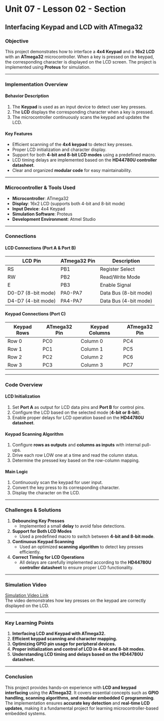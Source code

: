 # Unit 07 - Lesson 02 - Section

## **Interfacing Keypad and LCD with ATmega32**  

### **Objective**  
This project demonstrates how to interface a **4x4 Keypad** and a **16x2 LCD** with an **ATmega32** microcontroller. When a key is pressed on the keypad, the corresponding character is displayed on the LCD screen. The project is implemented using **Proteus** for simulation.  

---  

### **Implementation Overview**  

#### **Behavior Description**  
1. The **Keypad** is used as an input device to detect user key presses.  
2. The **LCD** displays the corresponding character when a key is pressed.  
3. The microcontroller continuously scans the keypad and updates the LCD.  

#### **Key Features**  
- Efficient scanning of the **4x4 keypad** to detect key presses.  
- Proper LCD initialization and character display.  
- Support for both **4-bit and 8-bit LCD modes** using a predefined macro.  
- LCD timing delays are implemented based on the **HD44780U controller datasheet**.  
- Clear and organized **modular code** for easy maintainability.  

---  

### **Microcontroller & Tools Used**  
- **Microcontroller**: ATmega32  
- **Display**: 16x2 LCD (supports both 4-bit and 8-bit mode)  
- **Input Device**: 4x4 Keypad  
- **Simulation Software**: Proteus  
- **Development Environment**: Atmel Studio  

---  

### **Connections**  

#### **LCD Connections (Port A & Port B)**  
| LCD Pin | ATmega32 Pin | Description |
|---------|-------------|-------------|
| RS      | PB1         | Register Select |
| RW      | PB2         | Read/Write Mode |
| E       | PB3         | Enable Signal |
| D0-D7 (8-bit mode) | PA0-PA7 | Data Bus (8-bit mode) |
| D4-D7 (4-bit mode) | PA4-PA7 | Data Bus (4-bit mode) |

#### **Keypad Connections (Port C)**  
| Keypad Rows | ATmega32 Pin | Keypad Columns | ATmega32 Pin |
|------------|-------------|----------------|-------------|
| Row 0      | PC0         | Column 0       | PC4         |
| Row 1      | PC1         | Column 1       | PC5         |
| Row 2      | PC2         | Column 2       | PC6         |
| Row 3      | PC3         | Column 3       | PC7         |

---  

### **Code Overview**  

#### **LCD Initialization**  
1. Set **Port A** as output for LCD data pins and **Port B** for control pins.  
2. Configure the LCD based on the selected mode (**4-bit or 8-bit**).  
3. Enable proper delays for LCD operation based on the **HD44780U datasheet**.  

#### **Keypad Scanning Algorithm**  
1. Configure **rows as outputs** and **columns as inputs** with internal pull-ups.  
2. Drive each row LOW one at a time and read the column status.  
3. Determine the pressed key based on the row-column mapping.  

#### **Main Logic**  
1. Continuously scan the keypad for user input.  
2. Convert the key press to its corresponding character.  
3. Display the character on the LCD.  

---  

### **Challenges & Solutions**  
1. **Debouncing Key Presses**  
   - Implemented a small **delay** to avoid false detections.  
2. **Support for Both LCD Modes**  
   - Used a predefined macro to switch between **4-bit and 8-bit mode**.  
3. **Continuous Keypad Scanning**  
   - Used an optimized **scanning algorithm** to detect key presses efficiently.  
4. **Correct Timing for LCD Operations**  
   - All delays are carefully implemented according to the **HD44780U controller datasheet** to ensure proper LCD functionality.  

---  

### **Simulation Video**  
[Simulation Video Link](https://drive.google.com/drive/folders/1sWmcLpgHNHu__9uj4iJsrMPcocchMNqj)  
The video demonstrates how key presses on the keypad are correctly displayed on the LCD.  

---  

### **Key Learning Points**  
1. **Interfacing LCD and Keypad with ATmega32.**  
2. **Efficient keypad scanning and character mapping.**  
3. **Optimizing GPIO pin usage for peripheral devices.**  
4. **Proper initialization and control of LCD in 4-bit and 8-bit modes.**  
5. **Understanding LCD timing and delays based on the HD44780U datasheet.**  

---  

### **Conclusion**  
This project provides hands-on experience with **LCD and keypad interfacing** using the **ATmega32**. It covers essential concepts such as **GPIO handling, scanning algorithms, and modular embedded C programming**. The implementation ensures **accurate key detection** and **real-time LCD updates**, making it a fundamental project for learning microcontroller-based embedded systems.  